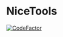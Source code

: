 # NiceTools

[![CodeFactor](https://www.codefactor.io/repository/github/799953468/nicetools/badge)](https://www.codefactor.io/repository/github/799953468/nicetools)
